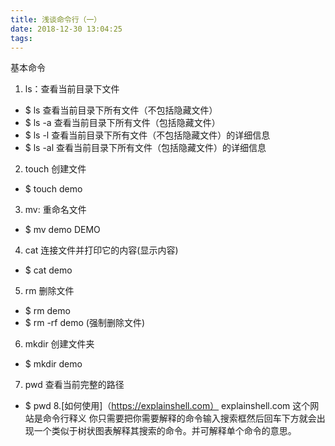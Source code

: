 ```yaml
---
title: 浅谈命令行（一）
date: 2018-12-30 13:04:25
tags:
---
```

基本命令
1. ls：查看当前目录下文件
- $ ls
 查看当前目录下所有文件（不包括隐藏文件）
- $ ls -a 
查看当前目录下所有文件（包括隐藏文件）
- $ ls -l 
查看当前目录下所有文件（不包括隐藏文件）的详细信息
- $ ls -al
 查看当前目录下所有文件（包括隐藏文件）的详细信息
2. touch 创建文件
- $ touch demo
3. mv: 重命名文件
- $ mv demo DEMO
4. cat 连接文件并打印它的内容(显示内容)
- $ cat demo
5. rm 删除文件
- $ rm demo  
- $ rm -rf demo (强制删除文件)
6. mkdir 创建文件夹
- $ mkdir demo
7. pwd 查看当前完整的路径
- $ pwd
8.[如何使用]（https://explainshell.com）
explainshell.com 这个网站是命令行释义 你只需要把你需要解释的命令输入搜索框然后回车下方就会出现一个类似于树状图表解释其搜索的命令。并可解释单个命令的意思。